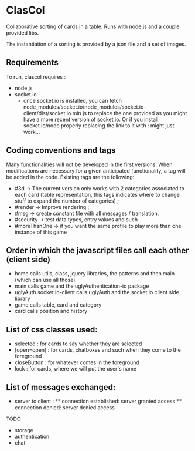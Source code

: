 ClasCol
============

Collaborative sorting of cards in a table. Runs with node.js and a couple provided libs.

The instantiation of a sorting is provided by a json file and a set of images.

Requirements
------------
To run, clascol requires :
* node.js
* socket.io
    * once socket.io is installed, you can fetch node_modules/socket.io/node_modules/socket.io-client/dist/socket.io.min.js to replace the one provided as you might have a more recent version of socket.io. Or if you install socket.io/node properly replacing the link to it with : <script src="/socket.io/socket.io.js"></script> might just work…

Coding conventions and tags
------------------------
Many functionalities will not be developed in the first versions. When modifications are necessary for a given anticipated functionality, a tag will be added in the code.
Existing tags are the following:
* #3d → The current version only works with 2 categories associated to each card (table representation, this tags indicates where to change stuff to expand the number of categories) ;
* #render → Improve rendering ;
* #msg → create constant file with all messages / translation.
* #security → test data types, entry values and such
* #moreThanOne → if you want the same profile to play more than one instance of this game

Order in which the javascript files call each other (client side)
-----------------------------------------------------------------
* home calls utils, class, jquery libraries, the patterns and then main (which can use all those)
* main calls game and the uglyAuthentication-io package
* uglyAuth.socket.io-client calls uglyAuth and the socket.io client side library
* game calls table, card and category
* card calls position and history


List of css classes used:
-------------------------
* selected : for cards to say whether they are selected
* [open=open] : for cards, chatboxes and such when they come to the foreground
* closeButton : for whatever comes in the foreground
* lock : for cards, where we will put the user's name

List of messages exchanged:
---------------------------
* server to client :
    ** connection established: server granted access
    ** connection denied: server denied access

TODO
* storage
* authentication
* chat